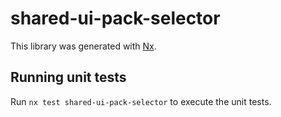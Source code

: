 # shared-ui-pack-selector

This library was generated with [Nx](https://nx.dev).

## Running unit tests

Run `nx test shared-ui-pack-selector` to execute the unit tests.
